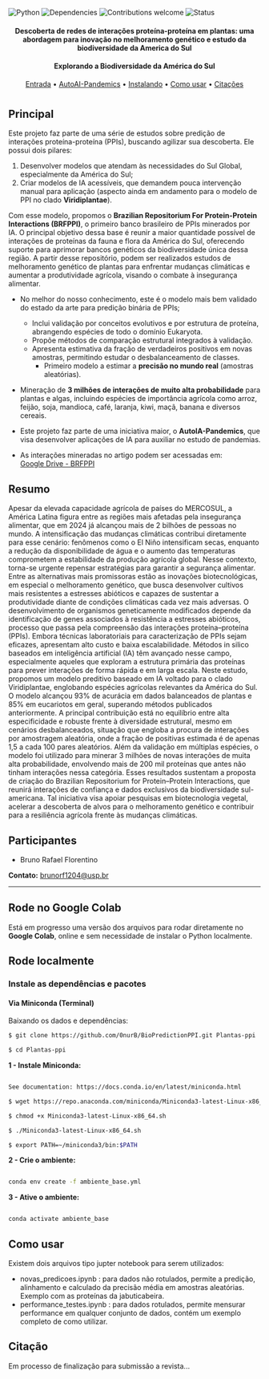 ![Python](https://img.shields.io/badge/python-v3.7-blue)
![Dependencies](https://img.shields.io/badge/dependencies-up%20to%20date-brightgreen.svg)
![Contributions welcome](https://img.shields.io/badge/contributions-welcome-orange.svg)
![Status](https://img.shields.io/badge/status-up-brightgreen)


<h4 align="center">Descoberta de redes de interações proteína-proteína em plantas: uma abordagem para inovação no melhoramento genético e estudo da biodiversidade da America do Sul</h4>

<h4 align="center">Explorando a Biodiversidade da América do Sul</h4>

<p align="center">
  <a href="https://github.com/0nurB/Plantas-ppi">Entrada</a> •
  <a href="http://autoaipandemics.icmc.usp.br">AutoAI-Pandemics</a> •
  <a href="#installing-dependencies-and-package">Instalando</a> •
  <a href="#how-to-use">Como usar</a> •
  <a href="#citation">Citações</a> 
</p>

<h1 align="center"></h1>


## Principal

Este projeto faz parte de uma série de estudos sobre predição de interações proteína-proteína (PPIs), buscando agilizar sua descoberta. Ele possui dois pilares:  
1. Desenvolver modelos que atendam às necessidades do Sul Global, especialmente da América do Sul;  
2. Criar modelos de IA acessíveis, que demandem pouca intervenção manual para aplicação (aspecto ainda em andamento para o modelo de PPI no clado **Viridiplantae**).

Com esse modelo, propomos o **Brazilian Repositorium For Protein-Protein Interactions (BRFPPI)**, o primeiro banco brasileiro de PPIs minerados por IA. O principal objetivo dessa base é reunir a maior quantidade possível de interações de proteínas da fauna e flora da América do Sul, oferecendo suporte para aprimorar bancos genéticos da biodiversidade única dessa região. A partir desse repositório, podem ser realizados estudos de melhoramento genético de plantas para enfrentar mudanças climáticas e aumentar a produtividade agrícola, visando o combate à insegurança alimentar.

* No melhor do nosso conhecimento, este é o modelo mais bem validado do estado da arte para predição binária de PPIs;  
  - Inclui validação por conceitos evolutivos e por estrutura de proteína, abrangendo espécies de todo o domínio Eukaryota.  
  - Propõe métodos de comparação estrutural integrados à validação.  
  - Apresenta estimativa da fração de verdadeiros positivos em novas amostras, permitindo estudar o desbalanceamento de classes.  
    - Primeiro modelo a estimar a **precisão no mundo real** (amostras aleatórias).  

* Mineração de **3 milhões de interações de muito alta probabilidade** para plantas e algas, incluindo espécies de importância agrícola como arroz, feijão, soja, mandioca, café, laranja, kiwi, maçã, banana e diversos cereais.  

* Este projeto faz parte de uma iniciativa maior, o **AutoIA-Pandemics**, que visa desenvolver aplicações de IA para auxiliar no estudo de pandemias.  

* As interações mineradas no artigo podem ser acessadas em:  
   [Google Drive - BRFPPI](https://drive.google.com/drive/folders/1giwBwA-OgdLy0V_FuLLZjDoqxpJhKvyR?usp=drive_link)


## Resumo

Apesar da elevada capacidade agrícola de países do MERCOSUL, a América Latina figura entre as regiões mais afetadas pela insegurança alimentar, que em 2024 já alcançou mais de 2 bilhões de pessoas no mundo. A intensificação das mudanças climáticas contribui diretamente para esse cenário: fenômenos como o El Niño intensificam secas, enquanto a redução da disponibilidade de água e o aumento das temperaturas comprometem a estabilidade da produção agrícola global. Nesse contexto, torna-se urgente repensar estratégias para garantir a segurança alimentar. Entre as alternativas mais promissoras estão as inovações biotecnológicas, em especial o melhoramento genético, que busca desenvolver cultivos mais resistentes a estresses abióticos e capazes de sustentar a produtividade diante de condições climáticas cada vez mais adversas.
O desenvolvimento de organismos geneticamente modificados depende da identificação de genes associados à resistência a estresses abióticos, processo que passa pela compreensão das interações proteína–proteína (PPIs). Embora técnicas laboratoriais para caracterização de PPIs sejam eficazes, apresentam alto custo e baixa escalabilidade. Métodos in silico baseados em inteligência artificial (IA) têm avançado nesse campo, especialmente aqueles que exploram a estrutura primária das proteínas para prever interações de forma rápida e em larga escala.
Neste estudo, propomos um modelo preditivo baseado em IA voltado para o clado Viridiplantae, englobando espécies agrícolas relevantes da América do Sul. O modelo alcançou 93% de acurácia em dados balanceados de plantas e 85% em eucariotos em geral, superando métodos publicados anteriormente. A principal contribuição está no equilíbrio entre alta especificidade e robuste frente à diversidade estrutural, mesmo em cenários desbalanceados, situação que engloba a procura de interações por amostragem aleatória, onde a fração de positivas estimada é de apenas 1,5 a cada 100 pares aleatórios.
Além da validação em múltiplas espécies, o modelo foi utilizado para minerar 3 milhões de novas interações de muita alta probabilidade, envolvendo mais de 200 mil proteínas que antes não tinham interações nessa categória. Esses resultados sustentam a proposta de criação do Brazilian Repositorium for Protein–Protein Interactions, que reunirá interações de confiança e dados exclusivos da biodiversidade sul-americana. Tal iniciativa visa apoiar pesquisas em biotecnologia vegetal, acelerar a descoberta de alvos para o melhoramento genético e contribuir para a resiliência agrícola frente às mudanças climáticas.



## Participantes

* Bruno Rafael Florentino  

**Contato:** brunorf1204@usp.br  

---

## Rode no Google Colab  

Está em progresso uma versão dos arquivos para rodar diretamente no **Google Colab**, online e sem necessidade de instalar o Python localmente.





## Rode localmente

### Instale as dependências e pacotes

#### Via Miniconda (Terminal)

Baixando os dados e dependências:

```sh
$ git clone https://github.com/0nurB/BioPredictionPPI.git Plantas-ppi

$ cd Plantas-ppi

```

**1 - Instale Miniconda:** 

```sh

See documentation: https://docs.conda.io/en/latest/miniconda.html

$ wget https://repo.anaconda.com/miniconda/Miniconda3-latest-Linux-x86_64.sh

$ chmod +x Miniconda3-latest-Linux-x86_64.sh

$ ./Miniconda3-latest-Linux-x86_64.sh

$ export PATH=~/miniconda3/bin:$PATH

```

**2 - Crie o ambiente:**

```sh

conda env create -f ambiente_base.yml

```

**3 - Ative o ambiente:**

```sh

conda activate ambiente_base

```
## Como usar

Existem dois arquivos tipo jupter notebook para serem utilizados:

- novas_predicoes.ipynb : para dados não rotulados, permite a predição, alinhamento e calculado da precisão média em amostras aleatórias. Exemplo com as proteínas da jabuticabeira.
- performance_testes.ipynb : para dados rotulados, permite mensurar performance em qualquer conjunto de dados, contém um exemplo completo de como utilizar.


## Citação

Em processo de finalização para submissão a revista...
